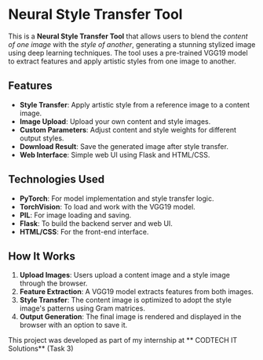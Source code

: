 # Neural Style Transfer Tool

This is a **Neural Style Transfer Tool** that allows users to blend the *content of one image* with the *style of another*, generating a stunning stylized image using deep learning techniques. The tool uses a pre-trained VGG19 model to extract features and apply artistic styles from one image to another.


## Features

- **Style Transfer**: Apply artistic style from a reference image to a content image.
- **Image Upload**: Upload your own content and style images.
- **Custom Parameters**: Adjust content and style weights for different output styles.
- **Download Result**: Save the generated image after style transfer.
- **Web Interface**: Simple web UI using Flask and HTML/CSS.
  

## Technologies Used

- **PyTorch**: For model implementation and style transfer logic.
- **TorchVision**: To load and work with the VGG19 model.
- **PIL**: For image loading and saving.
- **Flask**: To build the backend server and web UI.
- **HTML/CSS**: For the front-end interface.


## How It Works

1. **Upload Images**: Users upload a content image and a style image through the browser.
2. **Feature Extraction**: A VGG19 model extracts features from both images.
3. **Style Transfer**: The content image is optimized to adopt the style image's patterns using Gram matrices.
4. **Output Generation**: The final image is rendered and displayed in the browser with an option to save it.


This project was developed as part of my internship at ** CODTECH IT Solutions** (Task 3)
